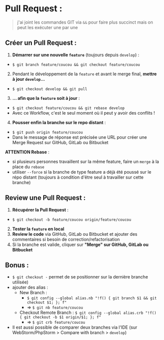 Pull Request : 
==============

> j'ai joint les commandes GIT via `&&` pour faire plus succinct mais on peut les exécuter une par une

Créer un Pull Request :
-----------------------

1. __Démarrer sur une nouvelle `feature`__ (toujours depuis `develop`) : 
  * ````$ git branch feature/coucou && git checkout feature/coucou````
2. Pendant le développement de la `feature` et avant le merge final, __mettre à jour `develop`...__ 
  * ````$ git checkout develop && git pull````
3. __... afin que la `feature` soit à jour__ : 
  * ````$ git checkout feature/coucou && git rebase develop````
  * Avec ce Workflow, c'est le seul moment où il peut y avoir des conflits ! 
4. __Pousser enfin la branche sur le repo distant__ : 
  * ````$ git push origin feature/coucou````
  * Dans le message de réponse est précisée une URL pour créer une Merge Request sur GitHub, GitLab ou Bitbucket
  
 __ATTENTION Rebase__ :
 * si plusieurs personnes travaillent sur la même feature, faire un `merge` à la place du `rebase`
 * utiliser `--force` si la branche de type feature a déjà été poussé sur le répo distant (toujours à condition d'être seul à travailler sur cette branche)
  

Review une Pull Request :
-------------------------

1. __Récupérer la Pull Request__ :
  * ````$ git checkout -b feature/coucou origin/feature/coucou````
2. __Tester la `feature` en local__
3. __Review le code__ via GitHub, GitLab ou Bitbucket et ajouter des commentaires si besoin de correction/refactorisation
4. Si la branche est valide, cliquer sur __"Merge" sur GitHub, GitLab ou Bitbucket__

Bonus :
-------

* `$ git checkout -` permet de se positionner sur la dernière branche utilisée)
* ajouter des alias :
  * New Branch :
    * `$ git config --global alias.nb "!f() { git branch $1 && git checkout $1; }; f"`
    * => `$ git nb feature/coucou`
  * Checkout Remote Branch : `$ git config --global alias.crb "!f() { git checkout -b $1 origin/$1; }; f"`
    * => `$ git crb feature/coucou`
* Il est aussi possible de comparer deux branches via l'IDE (sur WebStorm/PhpStorm > Compare with branch > `develop`)

